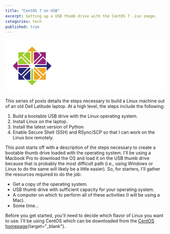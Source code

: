 ```yaml
---
title: "CentOS 7 on USB"
excerpt: Setting up a USB thumb drive with the CentOS 7 .iso image.
categories: tech
published: true
---
```

!["CentOS 7"](/images/CentOS.png)

This series of posts details the steps necessary to build a Linux machine out of an old Dell Latitude laptop. At a high level, the steps include the following: 

1. Build a bootable USB drive with the Linux operating system.
2. Install Linux on the laptop.
3. Install the latest version of Python
4. Enable Secure Shell (SSH) and RSync/SCP so that I can work on the Linux box remotely. 

This post starts off with a description of the steps necessary to create a bootable thumb drive loaded with the operating system. I'll be using a Macbook Pro to download the OS and load it on the USB thumb drive because that is probably the most difficult path (i.e., using Windows or Linux to do the same will likely be a little easier). So, for starters, I'll gather the resources required to do the job: 

- Get a copy of the operating system.  
- USB thumb drive with sufficient capacity for your operating system.
- A computer on which to perform all of these activities (I will be using a Mac). 
- Some time... 

Before you get started, you'll need to decide which flavor of Linux you want to use. I'll be using CentOS which can be downloaded from the [CentOS homepage](https://www.centos.org){target="_blank"}.
